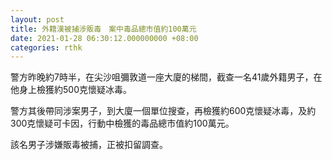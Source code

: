 ```yaml
---
layout: post
title: 外籍漢被捕涉販毒　案中毒品總市值約100萬元
date: 2021-01-28 06:30:12.000000000 +08:00
categories: rthk
---
```


警方昨晚約7時半，在尖沙咀彌敦道一座大廈的梯間，截查一名41歲外籍男子，在他身上檢獲約500克懷疑冰毒。

警方其後帶同涉案男子，到大廈一個單位搜查，再檢獲約600克懷疑冰毒，及約300克懷疑可卡因，行動中檢獲的毒品總市值約100萬元。

該名男子涉嫌販毒被捕，正被扣留調查。
